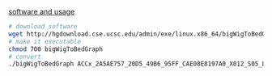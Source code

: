 [software and usage](http://hgdownload.cse.ucsc.edu/admin/exe/linux.x86_64/)

```bash
# download software
wget http://hgdownload.cse.ucsc.edu/admin/exe/linux.x86_64/bigWigToBedGraph
# make it executable
chmod 700 bigWigToBedGraph
# convert
./bigWigToBedGraph ACCx_2A5AE757_20D5_49B6_95FF_CAE08E8197A0_X012_S05_L033_B1_T1_P024.insertions.bw 1.bg
```


<!--stackedit_data:
eyJoaXN0b3J5IjpbLTEyMjg3MjMwODgsLTk3NDYyMDI1NCwxNz
A3ODUzODU3LDExMDExMzIxMl19
-->